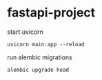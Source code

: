 # fastapi-project
start uvicorn

```uvicorn main:app --reload```

run alembic migrations

```alembic upgrade head``` 